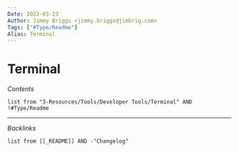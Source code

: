 ```yaml
---
Date: 2022-03-23
Author: Jimmy Briggs <jimmy.briggs@jimbrig.com>
Tags: ["#Type/Readme"]
Alias: Terminal
---
```


# Terminal

*Contents*

```dataview
list from "3-Resources/Tools/Developer Tools/Terminal" AND !#Type/Readme
```

***

*Backlinks*

```dataview
list from [[_README]] AND -"Changelog"
```